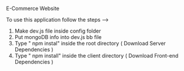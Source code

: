 E-Commerce Website              
                                 
To use this application follow the steps -->                                
1. Make dev.js file inside config folder                   
2. Put mongoDB info into dev.js bb  file                   
3. Type  " npm instal" inside the root directory  ( Download Server Dependencies ) 
4. Type " npm install" inside the client directory ( Download Front-end Dependencies ) 
